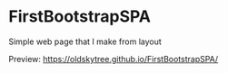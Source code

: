 # FirstBootstrapSPA
Simple web page that I make from layout

Preview:
https://oldskytree.github.io/FirstBootstrapSPA/
